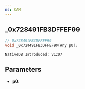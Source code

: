 ```yaml
---
ns: CAM
---
```

## _0x728491FB3DFFEF99

```c
// 0x728491FB3DFFEF99
void _0x728491FB3DFFEF99(Any p0);
```

```
NativeDB Introduced: v1207
```

## Parameters
* **p0**:
